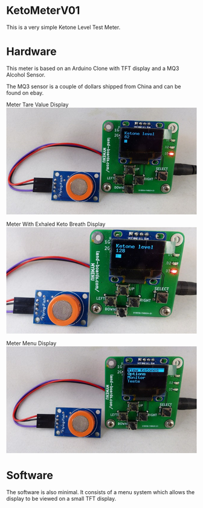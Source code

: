 # KetoMeterV01

This is a very simple Ketone Level Test Meter.

# Hardware

This meter is based on an Arduino Clone with TFT display and a MQ3 Alcohol Sensor.

The MQ3 sensor is a couple of dollars shipped from China and can be found on ebay.

Meter Tare Value Display
![Image of KetoMeterV01](https://github.com/OpenKeto/KetoMeterV01/blob/master/Pics/KetoMeterV01-Tare-640px.jpg)

Meter With Exhaled Keto Breath Display
![Image of KetoMeterV01](https://github.com/OpenKeto/KetoMeterV01/blob/master/Pics/KetoMeterV01-Breath-640px.JPG)

Meter Menu Display
![Image of KetoMeterV01](https://github.com/OpenKeto/KetoMeterV01/blob/master/Pics/KetoMeterV01-Menu-640px.jpg)

# Software

The software is also minimal. It consists of a menu system which allows the display to be viewed on a small TFT display.
